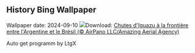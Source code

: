 ## History Bing Wallpaper
Wallpaper date: 2024-09-10
![](https://www.bing.com/th?id=OHR.IguazuRainbow_FR-CA6693865671_UHD.jpg&w=1000)Download: [Chutes d'Iguazu à la frontière entre l'Argentine et le Brésil (© AirPano LLC/Amazing Aerial Agency)](https://www.bing.com/th?id=OHR.IguazuRainbow_FR-CA6693865671_UHD.jpg)

Auto get programm by LtgX
